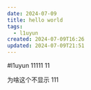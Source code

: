 ```yaml
---
date: 2024-07-09
title: hello world
tags:
  - l1uyun
created: 2024-07-09T16:26
updated: 2024-07-09T21:51
---
```

#l1uyun
11111
11

为啥这个不显示
111